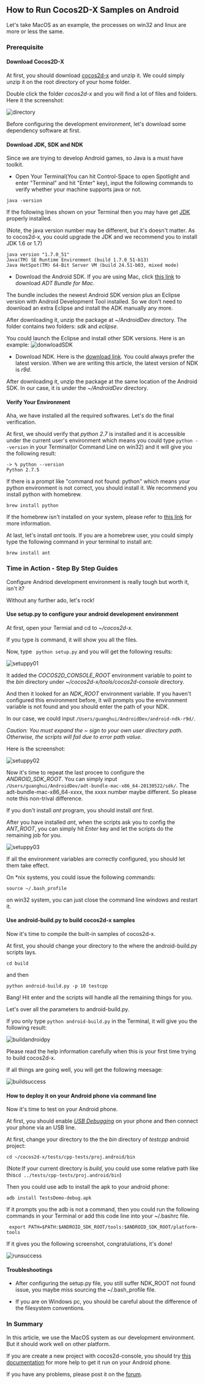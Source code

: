 ## How to Run Cocos2D-X Samples on Android

Let's take MacOS as an example, the processes on win32 and linux are more or less the same.

### Prerequisite

#### Download Cocos2D-X
At first, you should download [cocos2d-x](http://cocos2d-x.org/download) and unzip it. We could simply unzip it on the root directory of your home folder.

Double click the folder *cocos2d-x* and you will find a lot of files and folders. Here it the screenshot:

![directory](./res/cocos2dxdirectory.png)

Before configuring the development environment, let's download some dependency software at first.

#### Download JDK, SDK and NDK
Since we are trying to develop Android games, so Java is a must have toolkit.

- Open Your Terminal(You can hit Control-Space to open Spotlight and enter "Terminal" and hit "Enter" key), input the following commands to verify whether your machine supports java or not.

```
java -version
```
If the following lines shown on your Terminal then you may have get [JDK](http://www.oracle.com/technetwork/java/javase/downloads/index.html) properly installed.

(Note, the java version number may be different, but it's doesn't matter. As to cocos2d-x, you could upgrade the JDK and we recommend you to install JDK 1.6 or 1.7)

```
java version "1.7.0_51"
Java(TM) SE Runtime Environment (build 1.7.0_51-b13)
Java HotSpot(TM) 64-Bit Server VM (build 24.51-b03, mixed mode)
```
- Download the Android SDK. If you are using Mac, click [this link](https://developer.android.com/sdk/index.html?hl=sk) to download *ADT Bundle for Mac*.

The bundle includes the newest Android SDK version plus an Eclipse version with Android Development Tool installed. So we don't need to download an extra Eclipse and install
the ADK manually any more.

After downloading it, unzip the package at ~/AndroidDev directory. The folder contains two folders: *sdk* and *eclipse*. 

You could launch the Eclipse and install other SDK versions. Here is an example:
![donwloadSDK](./res/donwloadSDK.png)

- Download NDK. Here is the [download link](https://developer.android.com/tools/sdk/ndk/index.html). You could always prefer the latest version. When we are writing this article, the latest version of NDK is *r9d*. 

After downloading it, unzip the package at the same location of the Android SDK. In our case, it is under the *~/AndroidDev* directory.


#### Verify Your Environment
Aha, we have installed all the required softwares. Let's do the final verification.

At first, we should verify that *python 2.7* is installed and it is accessible under the current user's environment which means you could type `python --version` in your Terminal(or Command Line on win32) and it will give you the following result:

```
-> % python --version
Python 2.7.5
```

If there is a prompt like "command not found: python" which means your python environment is not correct, you should install it. We recommend you install python with homebrew.

```
brew install python
```
If the homebrew isn't  installed on your system, please refer to [this link](http://brew.sh/) for more information.

At last, let's install *ant* tools. If you are a homebrew user, you could simply type the following command in your terminal to install ant:

```
brew install ant
```


### Time in Action - Step By Step Guides
Configure Andriod development environment is really tough but worth it, isn't it? 

Without any further ado, let's rock!
#### Use setup.py to configure your android development environment
At first, open your Termial and cd to *~/cocos2d-x*.

If you type *ls* command, it will show you all the files. 

Now, type ` python setup.py` and you will get the following results:

![setuppy01](./res/setuppy01.png)

It added the *COCOS2D_CONSOLE_ROOT* environment variable to point to the *bin* directory under *~/cocos2d-x/tools/cocos2d-console* directory.


And then it looked for an *NDK_ROOT* environment variable. If you haven't configured this environment before, it will prompts you the environment variable is not found and you should enter the path of your NDK.

In our case, we could input `/Users/guanghui/AndroidDev/android-ndk-r9d/`. 

*Caution: You must expand the ~ sign to your own user directory path. Otherwise, the scripts will fail due to error path value.*

Here is the screenshot:

![setuppy02](./res/setuppy02.png)

Now it's time to repeat the last procee to configure the *ANDROID_SDK_ROOT*. You can simply input `/Users/guanghui/AndroidDev/adt-bundle-mac-x86_64-20130522/sdk/`. The adt-bundle-mac-x86_64-xxxx, the xxxx number maybe different. So please note this non-trival difference.

If you don't install *ant* program, you should install *ant* first.

After you have installed *ant*, when the scripts ask you to config the *ANT_ROOT*, you can simply hit *Enter* key and let the scripts do the remaining job for you.

![setuppy03](./res/setuppy03.png)

If all the environment variables are correctly configured, you should let them take effect.

On *nix systems, you could issue the following commands:

```
source ~/.bash_profile
```

on win32 system, you can just close the command line windows and restart it.


#### Use android-build.py to build cocos2d-x samples

Now it's time to compile the built-in samples of cocos2d-x.

At first, you should change your directory to the where the android-build.py scripts lays.

```
cd build
```

and then 

```
python android-build.py -p 10 testcpp
```
Bang! Hit enter and the scripts will handle all the remaining things for you.

Let's over all the parameters to android-build.py. 

If you only type `python android-build.py` in the Terminal, it will give you the following result:

![buildandroidpy](./res/buildandroidpy.png)

Please read the help information carefully when this is your first time trying to build cocos2d-x.

If all things are going well, you will get the following meesage:

![buildsuccess](./res/buildsuccess.png)


#### How to deploy it on your Android phone via command line
Now it's time to test on your Android phone.

At first, you should enable *[USB Debugging](http://stackoverflow.com/questions/16707137/how-to-find-and-turn-on-usb-debugging-mode-on-nexus-4)* on your phone and then connect your phone via an USB line.

At first, change your directory to the the *bin* directory of *testcpp* android project:

```
cd ~/cocos2d-x/tests/cpp-tests/proj.android/bin
```

(Note:If your current directory is *build*, you could use some relative path like this`cd ../tests/cpp-tests/proj.android/bin`)

Then you could use adb to install the apk to your android phone:

```
adb install TestsDemo-debug.apk
```

If it prompts you the adb is not a command, then you could run the following commands in your Terminal or add this code line into your ~/.bashrc file.

```
 export PATH=$PATH:$ANDROID_SDK_ROOT/tools:$ANDROID_SDK_ROOT/platform-tools
```

If it gives you the following screenshot, congratulations, it's done!

![runsuccess](./res/runsuccess.png)

#### Troubleshootings
- After configuring the setup.py file, you still suffer NDK_ROOT not found issue, you maybe miss sourcing the ~/.bash_profile file.

- If you are on Windows pc, you should be careful about the difference of the filesystem conventions.


### In Summary
In this article, we use the MacOS system as our development environment. But it should work well on other platform. 

If you are create a new project with cocos2d-console, you should try [this documentation]() for more help to get it run on your Android phone.

If you have any problems, please post it on the [forum](http://cocos2d-x.org/forums/6).